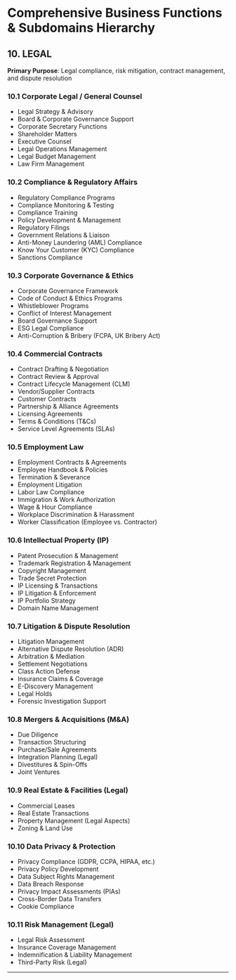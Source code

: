 # Comprehensive Business Functions & Subdomains Hierarchy

## 10. LEGAL

**Primary Purpose**: Legal compliance, risk mitigation, contract management, and dispute resolution

### 10.1 Corporate Legal / General Counsel
- Legal Strategy & Advisory
- Board & Corporate Governance Support
- Corporate Secretary Functions
- Shareholder Matters
- Executive Counsel
- Legal Operations Management
- Legal Budget Management
- Law Firm Management

### 10.2 Compliance & Regulatory Affairs
- Regulatory Compliance Programs
- Compliance Monitoring & Testing
- Compliance Training
- Policy Development & Management
- Regulatory Filings
- Government Relations & Liaison
- Anti-Money Laundering (AML) Compliance
- Know Your Customer (KYC) Compliance
- Sanctions Compliance

### 10.3 Corporate Governance & Ethics
- Corporate Governance Framework
- Code of Conduct & Ethics Programs
- Whistleblower Programs
- Conflict of Interest Management
- Board Governance Support
- ESG Legal Compliance
- Anti-Corruption & Bribery (FCPA, UK Bribery Act)

### 10.4 Commercial Contracts
- Contract Drafting & Negotiation
- Contract Review & Approval
- Contract Lifecycle Management (CLM)
- Vendor/Supplier Contracts
- Customer Contracts
- Partnership & Alliance Agreements
- Licensing Agreements
- Terms & Conditions (T&Cs)
- Service Level Agreements (SLAs)

### 10.5 Employment Law
- Employment Contracts & Agreements
- Employee Handbook & Policies
- Termination & Severance
- Employment Litigation
- Labor Law Compliance
- Immigration & Work Authorization
- Wage & Hour Compliance
- Workplace Discrimination & Harassment
- Worker Classification (Employee vs. Contractor)

### 10.6 Intellectual Property (IP)
- Patent Prosecution & Management
- Trademark Registration & Management
- Copyright Management
- Trade Secret Protection
- IP Licensing & Transactions
- IP Litigation & Enforcement
- IP Portfolio Strategy
- Domain Name Management

### 10.7 Litigation & Dispute Resolution
- Litigation Management
- Alternative Dispute Resolution (ADR)
- Arbitration & Mediation
- Settlement Negotiations
- Class Action Defense
- Insurance Claims & Coverage
- E-Discovery Management
- Legal Holds
- Forensic Investigation Support

### 10.8 Mergers & Acquisitions (M&A)
- Due Diligence
- Transaction Structuring
- Purchase/Sale Agreements
- Integration Planning (Legal)
- Divestitures & Spin-Offs
- Joint Ventures

### 10.9 Real Estate & Facilities (Legal)
- Commercial Leases
- Real Estate Transactions
- Property Management (Legal Aspects)
- Zoning & Land Use

### 10.10 Data Privacy & Protection
- Privacy Compliance (GDPR, CCPA, HIPAA, etc.)
- Privacy Policy Development
- Data Subject Rights Management
- Data Breach Response
- Privacy Impact Assessments (PIAs)
- Cross-Border Data Transfers
- Cookie Compliance

### 10.11 Risk Management (Legal)
- Legal Risk Assessment
- Insurance Coverage Management
- Indemnification & Liability Management
- Third-Party Risk (Legal)

---